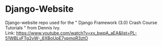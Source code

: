 # Django-Website

Django-website repo used for the " Django Framework (3.0) Crash Course Tutorials " from Dennis Ivy.<br>
Link: https://www.youtube.com/watch?v=xv_bwpA_aEA&list=PL-51WBLyFTg2vW-_6XBoUpE7vpmoR3ztO

